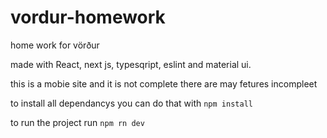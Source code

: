 # vordur-homework
home work for vörður

made with React, next js, typesqript, eslint and material ui.

this is a mobie site and it is not complete  there are may fetures incompleet 

to install all dependancys you can do that with `npm install`

to run the project run `npm rn dev`
